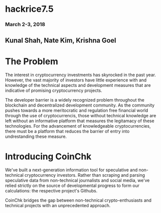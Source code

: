 # hackrice7.5
### March 2-3, 2018
## Kunal Shah, Nate Kim, Krishna Goel


# The Problem 

The interest in cryptocurrency investments has skyrocked in the past year. However, the vast majority of investors have little experience with and knowledge of the technical aspects and development measures that are indicative of promising cryptocurrency projects. 

The developer barrier is a widely recognized problem throughout the blockchain and decentralized development community. As the community pushes towards a more meritocratic and regulation free financial world through the use of cryptocurrencis, those without technical knowledge are left without an informative platform that measures the legitamacy of these technologies. For the advancement of knowledgeable cryptocurrencies, there must be a platform that reduces the barrier of entry into undrestanding these measure. 

# Introducing CoinChk

We've built a next-generation information tool for speculative and non-technical cryptocurrency investors. Rather than scraping and parsing speculative data from non-technical journalists and social media, we've relied strictly on the source of developmental progress to form our calculations: the respective project's Githubs. 

CoinChk bridges the gap between non-technical crypto-enthusiasts and technical projects with an unprecedented approach. 
